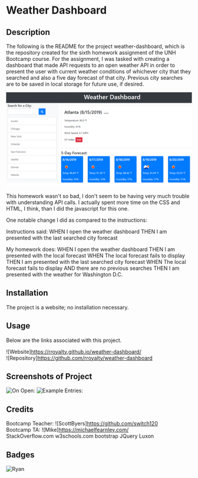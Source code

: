 # Weather Dashboard

## Description 

The following is the README for the project weather-dashboard, which is the repository created for the sixth homework assignment of the UNH Bootcamp course. For the assignment, I was tasked with creating a dashboard that made API requests to an open weather API in order to present the user with current weather conditions of whichever city that they searched and also a five day forecast of that city. Previous city searches are to be saved in local storage for future use, if desired.

![Example given:](https://github.com/rroyalty/weather-dashboard/blob/main/assets/06-server-side-apis-homework-demo.png)  

This homework wasn't so bad, I don't seem to be having very much trouble with understanding API calls. I actually spent more time on the CSS and HTML, I think, than I did the javascript for this one.

One notable change I did as compared to the instructions:

Instructions said:
WHEN I open the weather dashboard
THEN I am presented with the last searched city forecast

My homework does:
WHEN I open the weather dashboard
THEN I am presented with the local forecast
WHEN The local forecast fails to display
THEN I am presented with the last searched city forecast
WHEN The local forecast fails to display AND there are no previous searches
THEN I am presented with the weather for Washington D.C.

## Installation

The project is a website; no installation necessary.

## Usage 

Below are the links associated with this project.  

![Website]https://rroyalty.github.io/weather-dashboard/  
![Repository]https://github.com/rroyalty/weather-dashboard  

## Screenshots of Project

![On Open:](https://github.com/rroyalty/daily-scheduler/blob/main/Example/workSchedulerLocked.bmp)
![Example Entries:](https://github.com/rroyalty/daily-scheduler/blob/main/Example/workSchedulerWithEntries.bmp)  

## Credits

Bootcamp Teacher: ![ScottByers]https://github.com/switch120  
Bootcamp TA: ![Mike]https://michaelfearnley.com/  
StackOverflow.com
w3schools.com
bootstrap
JQuery
Luxon

## Badges

![Ryan](https://img.shields.io/badge/Ryan's%20Badge-Hello-green)
